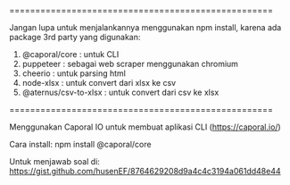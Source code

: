 ===================================================

Jangan lupa untuk menjalankannya menggunakan npm install, 
karena ada package 3rd party yang digunakan:
1. @caporal/core : untuk CLI
2. puppeteer : sebagai web scraper menggunakan chromium
3. cheerio : untuk parsing html
4. node-xlsx : untuk convert dari xlsx ke csv
5. @aternus/csv-to-xlsx : untuk convert dari csv ke xlsx

===================================================

Menggunakan Caporal IO untuk membuat aplikasi CLI (https://caporal.io/)

Cara install: npm install @caporal/core

Untuk menjawab soal di:
https://gist.github.com/husenEF/8764629208d9a4c4c3194a061dd48e44
